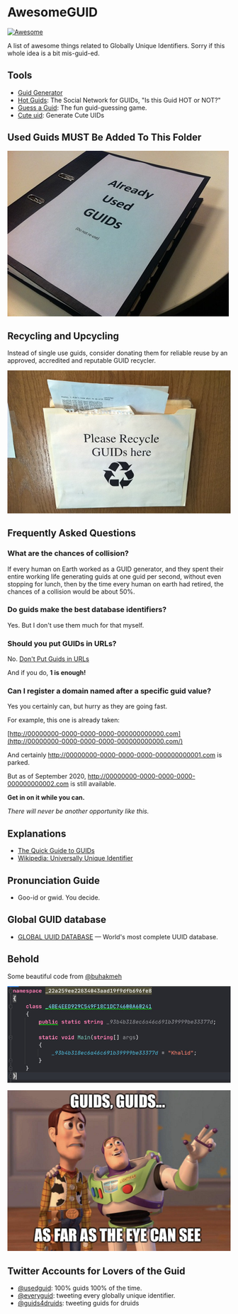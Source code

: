 # AwesomeGUID

[![Awesome](https://awesome.re/badge.svg)](https://awesome.re)

A list of awesome things related to Globally Unique Identifiers. Sorry if this whole idea is a bit mis-guid-ed.

## Tools

- [Guid Generator](https://www.guidgenerator.com/)
- [Hot Guids](http://www.secretgeek.net/hotGuids/index.htm): The Social Network for GUIDs, "Is this Guid HOT or NOT?"
- [Guess a Guid](http://guessaguid.secretgeek.net): The fun guid-guessing game.
- [Cute uid](https://github.com/alexdredmon/cuteuid): Generate Cute UIDs 

## Used Guids **MUST** Be Added To This Folder

![used_guids.jpeg](used_guids.jpeg)

## Recycling and Upcycling

Instead of single use guids, consider donating them for reliable reuse by an approved, accredited and reputable GUID recycler.

![Please Recycle GUIDS here](guid_recycling.jpg)



## Frequently Asked Questions

### What are the chances of collision?

If every human on Earth worked as a GUID generator, and they spent their entire working life generating guids at one guid per second, without even stopping for lunch, then by the time every human on earth had retired, the chances of a collision would be about 50%.


### Do guids make the best database identifiers?

Yes. But I don't use them much for that myself.

### Should you put GUIDs in URLs?

No. [Don't Put Guids in URLs](http://wiki.c2.com/?DontPutGuidsInUrls)

And if you do, **1 is enough!**

### Can I register a domain named after a specific guid value?

Yes you certainly can, but hurry as they are going fast.

For example, this one is already taken:

[http://00000000-0000-0000-0000-000000000000.com](http://00000000-0000-0000-0000-000000000000.com/)

And certainly <http://00000000-0000-0000-0000-000000000001.com> is parked.

But as of September 2020, http://00000000-0000-0000-0000-000000000002.com is still available.

**Get in on it while you can.**

*There will never be another opportunity like this.*



## Explanations

- [The Quick Guide to GUIDs](https://betterexplained.com/articles/the-quick-guide-to-guids/)
- [Wikipedia: Universally Unique Identifier](https://en.wikipedia.org/wiki/Universally_unique_identifier)

## Pronunciation Guide

- Goo-id or gwid. You decide. 

## Global GUID database

- [GLOBAL UUID DATABASE](https://uuid.pirate-server.com) &mdash; World's most complete UUID database.


## Behold

Some beautiful code from [@buhakmeh](https://twitter.com/buhakmeh/status/1301517508000854022)

![code where all of the names are guids](code_conventions.png)

![Guids! Guids! As far as the eye can see!](as_far.png)



## Twitter Accounts for Lovers of the Guid

- [@usedguid](https://twitter.com/usedguid): 100% guids 100% of the time.
- [@everyguid](https://twitter.com/everyguid): tweeting every globally unique identifier. 
- [@guids4druids](https://twitter.com/guids4druids): tweeting guids for druids

